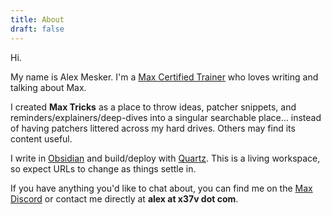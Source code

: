 ```yaml
---
title: About
draft: false
---
```



Hi.

My name is Alex Mesker. I'm a [Max Certified Trainer](https://cycling74.com/certified-trainers) who loves writing and talking about Max.





I created **Max Tricks** as a place to throw ideas, patcher snippets, and reminders/explainers/deep-dives into a singular searchable place… instead of having patchers littered across my hard drives. Others may find its content useful.

I write in [Obsidian](https://obsidian.md) and build/deploy with [Quartz](https://quartz.jzhao.xyz/). This is a living workspace, so expect URLs to change as things settle in.


If you have anything you'd like to chat about, you can find me on the [Max Discord](https://discord.gg/pmStRfUr2k) or contact me directly at **alex at x37v dot com**.